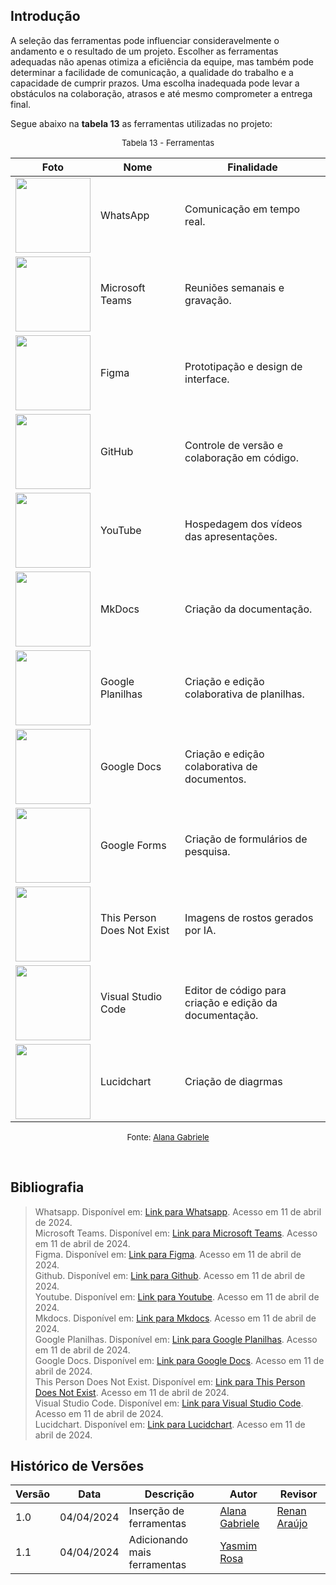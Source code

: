 ## Introdução

A seleção das ferramentas pode influenciar consideravelmente o andamento e o resultado de um projeto. Escolher as ferramentas adequadas não apenas otimiza a eficiência da equipe, mas também pode determinar a facilidade de comunicação, a qualidade do trabalho e a capacidade de cumprir prazos. Uma escolha inadequada pode levar a obstáculos na colaboração, atrasos e até mesmo comprometer a entrega final.

Segue abaixo na **tabela 13** as ferramentas utilizadas no projeto:

<font size="2"><p style="text-align: center">Tabela 13 - Ferramentas  </p></font>

| Foto                                                                                                                           | Nome                        | Finalidade                                 |
| ---------------------------------------------------------------------------------------------------------------------------- | --------------------------- | ------------------------------------------ |
| <img src="https://static.whatsapp.net/rsrc.php/v3/yR/r/y8-PTBaP90a.png" width=120>                                           | WhatsApp                    | Comunicação em tempo real.                  |
| <img src="https://img.odcdn.com.br/wp-content/uploads/2020/04/20200427075044.jpg" width="120">                               | Microsoft Teams             | Reuniões semanais e gravação.              |
| <img src="https://wptavern.com/wp-content/uploads/2018/11/Screen-Shot-2018-11-19-at-8.43.27-PM.png" width=120>              | Figma                       | Prototipação e design de interface.         |
| <img src="https://www.webfx.com/wp-content/uploads/2022/08/github-logo.png" width=120>                                       | GitHub                      | Controle de versão e colaboração em código. |
| <img src="https://s2.static.brasilescola.uol.com.br/be/2023/01/logo-do-youtube.jpg" width=120>                               | YouTube                     | Hospedagem dos vídeos das apresentações.    |
| <img src="https://miro.medium.com/v2/resize:fit:600/0*WteDmuQAOY6llaAb.png" width="120">                                      | MkDocs                      | Criação da documentação.                    |
| <img src="https://miro.medium.com/v2/resize:fit:717/1*pHglcoa-BSouiNT7R2p9yQ.png" width=120>                                  | Google Planilhas            | Criação e edição colaborativa de planilhas. |
| <img src="https://img.odcdn.com.br/wp-content/uploads/2023/05/Google-Docs.png" width=120>                                     | Google Docs                 | Criação e edição colaborativa de documentos. |
| <img src="https://s2-techtudo.glbimg.com/RdpcHGLGPUXAXx3Q4ASP_HgBLk8=/0x0:695x390/984x0/smart/filters:strip_icc()/i.s3.glbimg.com/v1/AUTH_08fbf48bc0524877943fe86e43087e7a/internal_photos/bs/2018/3/3/BbVQrrTAyGz3Ah97ASBQ/google-forms.jpg" width=120>                                     | Google Forms                 | Criação de formulários de pesquisa. |
| <img src="https://varbai.com/wp-content/uploads/2019/02/thispersondoesnotexis.jpg" width=120>                                | This Person Does Not Exist  | Imagens de rostos gerados por IA.           |
| <img src="https://i0.wp.com/brasap.com.br/wp-content/uploads/2020/04/VSCODE-Art1.jpeg?fit=400%2C200&ssl=1" width=120>      | Visual Studio Code          | Editor de código para criação e edição da documentação.  |
| <img src="https://play-lh.googleusercontent.com/o4vT3StM8rw3Hn15GMtLjuTA6VUWt6jxDvV4d5ahKj9E9nGaLut06tM83NESuTBr-t0=w240-h480-rw" width=120>      | Lucidchart        | Criação de diagrmas  |


<font size="2"><p style="text-align: center"> Fonte: [Alana Gabriele](https://github.com/alanagabriele)  </p></font>

<br>

## Bibliografia
> Whatsapp. Disponível em: [Link para Whatsapp](https://web.whatsapp.com/). Acesso em 11 de abril de 2024. <br>
> Microsoft Teams. Disponível em: [Link para Microsoft Teams](https://www.microsoft.com/pt-br/microsoft-teams/free). Acesso em 11 de abril de 2024. <br>
> Figma. Disponível em: [Link para Figma](https://www.figma.com/ui-design-tool/). Acesso em 11 de abril de 2024. <br>
> Github. Disponível em: [Link para Github](https://docs.github.com/pt). Acesso em 11 de abril de 2024. <br>
> Youtube. Disponível em: [Link para Youtube](https://www.youtube.com/). Acesso em 11 de abril de 2024. <br>
> Mkdocs. Disponível em: [Link para Mkdocs](https://www.mkdocs.org/). Acesso em 11 de abril de 2024. <br>
> Google Planilhas. Disponível em: [Link para Google Planilhas](hhttps://www.google.com/sheets/about/). Acesso em 11 de abril de 2024. <br>
> Google Docs. Disponível em: [Link para Google Docs](https://www.google.com/intl/pt-BR/docs/about/). Acesso em 11 de abril de 2024. <br>
> This Person Does Not Exist. Disponível em: [Link para This Person Does Not Exist](https://thispersondoesnotexist.com/). Acesso em 11 de abril de 2024. <br>
> Visual Studio Code. Disponível em: [Link para Visual Studio Code](https://code.visualstudio.com/). Acesso em 11 de abril de 2024. <br>
> Lucidchart. Disponível em: [Link para Lucidchart](https://www.lucidchart.com/pages/pt/produto?gad_source=1&gclid=Cj0KCQjwudexBhDKARIsAI-GWYW91IcI7ZdmDOevDTNobD9ogQ_aI3CiH_HRcy9BTIxokL8l4CMgyXYaAlcjEALw_wcB&km_CPC_AdGroupID=59412157138&km_CPC_AdPosition=&km_CPC_CampaignId=1500131167&km_CPC_Country=9074205&km_CPC_Creative=294337318298&km_CPC_Device=c&km_CPC_ExtensionID=&km_CPC_Keyword=lucidchart&km_CPC_MatchType=e&km_CPC_Network=g&km_CPC_TargetID=kwd-33511936169&km_CPC_placement=&km_CPC_target=&utm_campaign=_chart_pt_allcountries_mixed_search_brand_exact_&utm_medium=cpc&utm_source=google). Acesso em 11 de abril de 2024. <br>

## Histórico de Versões

| Versão | Data       | Descrição                     | Autor                 | Revisor |
| ------ | ---------- | ----------------------------- | --------------------- | ------- |
| 1.0    | 04/04/2024 | Inserção de ferramentas       | [Alana Gabriele](https://github.com/alanagabriele) | [Renan Araújo](https://github.com/renantfm4)|
| 1.1    | 04/04/2024 | Adicionando mais ferramentas       | [Yasmim Rosa](https://github.com/yaskisoba) | |
